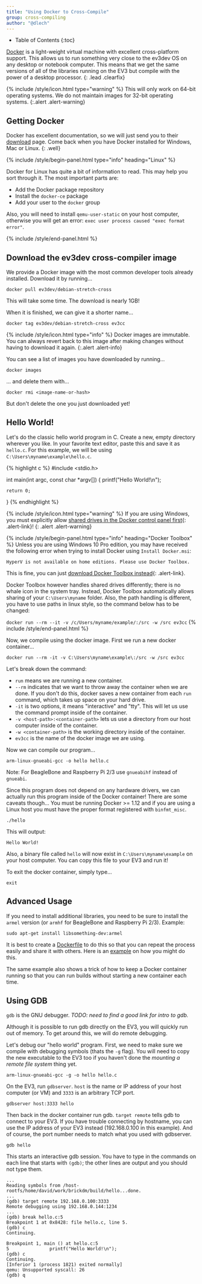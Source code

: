 ```yaml
---
title: "Using Docker to Cross-Compile"
group: cross-compiling
author: "@dlech"
---
```


* Table of Contents
{:toc}

[Docker] is a light-weight virtual machine with excellent cross-platform support.
This allows us to run something very close to the ev3dev OS on any desktop or
notebook computer. This means that we get the same versions of all of the libraries
running on the EV3 but compile with the power of a desktop processor.
{: .lead .clearfix}

[Docker]: http://www.docker.com/

{% include /style/icon.html type="warning" %}
This will only work on 64-bit operating systems. We do not maintain images for
32-bit operating systems.
{:.alert .alert-warning}


## Getting Docker

Docker has excellent documentation, so we will just send you to their
[download](http://www.docker.com/products/docker) page. Come back when you have
Docker installed for Windows, Mac or Linux.
{: .well}

{% include /style/begin-panel.html type="info" heading="Linux" %}

Docker for Linux has quite a bit of information to read. This may help you sort
through it. The most important parts are:

* Add the Docker package repository
* Install the `docker-ce` package
* Add your user to the `docker` group
 
Also, you will need to install `qemu-user-static` on your host computer, otherwise
you will get an error: `exec user process caused "exec format error"`.

{% include /style/end-panel.html %}

## Download the ev3dev cross-compiler image

We provide a Docker image with the most common developer tools already installed.
Download it by running...

    docker pull ev3dev/debian-stretch-cross

This will take some time. The download is nearly 1GB!


When it is finished, we can give it a shorter name...

    docker tag ev3dev/debian-stretch-cross ev3cc

{% include /style/icon.html type="info" %}
Docker images are immutable. You can always revert back to this image after making
changes without having to download it again.
{:.alert .alert-info}

You can see a list of images you have downloaded by running...

    docker images

... and delete them with...

    docker rmi <image-name-or-hash>

But don't delete the one you just downloaded yet!


## Hello World!

Let's do the classic hello world program in C. Create a new, empty directory
wherever you like. In your favorite text editor, paste this and save it as
`hello.c`. For this example, we will be using `C:\Users\myname\example\hello.c`.

{% highlight c %}
#include <stdio.h>

int main(int argc, const char *argv[])
{
    printf("Hello World!\n");

    return 0;
}
{% endhighlight %}

{% include /style/icon.html type="warning" %}
If you are using Windows, you must explicitly allow [shared drives in the Docker
control panel first][shared-drives]{: .alert-link}!
{: .alert .alert-warning}

[shared-drives]: https://docs.docker.com/docker-for-windows/#/shared-drives

{% include /style/begin-panel.html type="info" heading="Docker Toolbox" %}
Unless you are using Windows 10 Pro edition, you may have received the following error when trying to install Docker using `Install Docker.msi`:

`HyperV is not available on home editions. Please use Docker Toolbox.`

This is fine, you can just [download Docker Toolbox instead][docker-toolbox]{: .alert-link}.

Docker Toolbox however handles shared drives differently; there is no whale icon in the system tray. Instead, Docker Toolbox automatically allows sharing of your `C:\Users\myname` folder. Also, the path handling is different, you have to use paths in linux style, so the command below has to be changed:

`docker run --rm --it -v /c/Users/myname/example/:/src -w /src ev3cc`
{% include /style/end-panel.html %}

[docker-toolbox]: https://www.docker.com/products/docker-toolbox

Now, we compile using the docker image. First we run a new docker container...

    docker run --rm -it -v C:\Users\myname\example\:/src -w /src ev3cc

Let's break down the command:

* `run` means we are running a new container.
* `--rm` indicates that we want to throw away the container when we are done.
  If you don't do this, docker saves a new container from each `run` command,
  which takes up space on your hard drive.
* `-it` is two options, it means "interactive" and "tty". This will let us use
  the command prompt inside of the container.
* `-v <host-path>:<container-path>` lets us use a directory from our host computer
  inside of the container.
* `-w <container-path>` is the working directory inside of the container.
* `ev3cc` is the name of the docker image we are using.

Now we can compile our program...

    arm-linux-gnueabi-gcc -o hello hello.c

Note: For BeagleBone and Raspberry Pi 2/3 use `gnueabihf` instead of `gnueabi`.

Since this program does not depend on any hardware drivers, we can actually run
this program inside of the Docker container! There are some caveats though...
You must be running Docker >= 1.12 and if you are using a Linux host you must
have the proper format registered with `binfmt_misc`.

    ./hello

This will output:

    Hello World!

Also, a binary file called `hello` will now exist in `C:\Users\myname\example`
on your host computer. You can copy this file to your EV3 and run it!

To exit the docker container, simply type...

    exit


## Advanced Usage

If you need to install additional libraries, you need to be sure to install
the `armel` version (or `armhf` for BeagleBone and Raspberry Pi 2/3). Example:

    sudo apt-get install libsomething-dev:armel

It is best to create a [Dockerfile] to do this so that you can repeat the
process easily and share it with others. Here is an [example] on how you might
do this.

The same example also shows a trick of how to keep a Docker container running
so that you can run builds without starting a new container each time.

[Dockerfile]: https://docs.docker.com/engine/reference/builder/
[example]: https://github.com/ev3dev/lms2012-compat/tree/ev3dev-jessie/docker


## Using GDB

`gdb` is the GNU debugger. _TODO: need to find a good link for intro to gdb._

Although it is possible to run gdb directly on the EV3, you will quickly run
out of memory. To get around this, we will do remote debugging.

Let's debug our "hello world" program. First, we need to make sure we compile
with debugging symbols (thats the `-g` flag). You will need to copy the new
executable to the EV3 too if you haven't done the *mounting a remote file system*
thing yet.

    arm-linux-gnueabi-gcc -g -o hello hello.c

On the EV3, run `gdbserver`. `host` is the name or IP address of your host
computer (or VM) and `3333` is an arbitrary TCP port.

    gdbserver host:3333 hello

Then back in the docker container run gdb. `target remote` tells gdb to connect
to your EV3. If you have trouble connecting by hostname, you can use the IP
address of your EV3 instead (192.168.0.100 in this example). And of course, the
port number needs to match what you used with gdbserver.

    gdb hello

This starts an interactive gdb session. You have to type in the commands
on each line that starts with `(gdb)`; the other lines are output and
you should not type them.

    ...
    Reading symbols from /host-rootfs/home/david/work/brickdm/build/hello...done.
    ...
    (gdb) target remote 192.168.0.100:3333
    Remote debugging using 192.168.0.144:1234
    ...
    (gdb) break hello.c:5
    Breakpoint 1 at 0x8428: file hello.c, line 5.
    (gdb) c
    Continuing.
    
    Breakpoint 1, main () at hello.c:5
    5               printf("Hello World!\n");
    (gdb) c
    Continuing.
    [Inferior 1 (process 1821) exited normally]
    qemu: Unsupported syscall: 26
    (gdb) q
